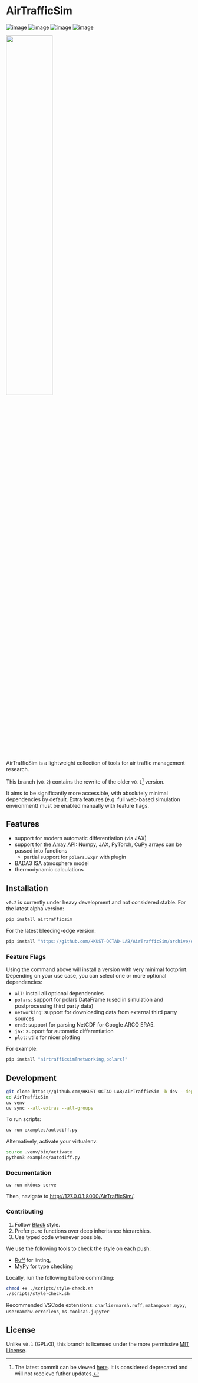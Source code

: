 # AirTrafficSim

[![image](https://img.shields.io/pypi/v/airtrafficsim.svg)](https://pypi.python.org/pypi/airtrafficsim)
[![image](https://img.shields.io/pypi/l/airtrafficsim.svg)](https://pypi.python.org/pypi/airtrafficsim)
[![image](https://img.shields.io/pypi/pyversions/airtrafficsim.svg)](https://pypi.python.org/pypi/airtrafficsim)
[![image](https://img.shields.io/pypi/status/airtrafficsim)](https://pypi.python.org/pypi/airtrafficsim)

<img src="docs/assets/img/Logo-full.png" width=50% />

AirTrafficSim is a lightweight collection of tools for air traffic management research.

This branch (`v0.2`) contains the rewrite of the older `v0.1`[^1] version.

It aims to be significantly more accessible, with absolutely minimal dependencies by default. Extra features (e.g. full web-based simulation environment) must be enabled manually with feature flags.

## Features

- support for modern automatic differentiation (via JAX)
- support for the [Array API](https://data-apis.org/array-api): Numpy, JAX, PyTorch, CuPy arrays can be passed into functions
  - partial support for `polars.Expr` with plugin
- BADA3 ISA atmosphere model
- thermodynamic calculations

## Installation

`v0.2` is currently under heavy development and not considered stable. For the latest alpha version:

```sh
pip install airtrafficsim
```

For the latest bleeding-edge version:

```sh
pip install "https://github.com/HKUST-OCTAD-LAB/AirTrafficSim/archive/dev.zip"
```

### Feature Flags

Using the command above will install a version with very minimal footprint. Depending on your use case, you can select one or more optional dependencies:

- `all`: install all optional dependencies
- `polars`: support for polars DataFrame (used in simulation and postprocessing third party data)
- `networking`: support for downloading data from external third party sources
- `era5`: support for parsing NetCDF for Google ARCO ERA5.
- `jax`: support for automatic differentiation
- `plot`: utils for nicer plotting

For example:

```sh
pip install "airtrafficsim[networking,polars]"
```

## Development

```sh
git clone https://github.com/HKUST-OCTAD-LAB/AirTrafficSim -b dev --depth=1
cd AirTrafficSim
uv venv
uv sync --all-extras --all-groups
```

To run scripts:

```sh
uv run examples/autodiff.py
```

Alternatively, activate your virtualenv:

```sh
source .venv/bin/activate
python3 examples/autodiff.py
```

### Documentation

```sh
uv run mkdocs serve
```

Then, navigate to http://127.0.0.1:8000/AirTrafficSim/.

### Contributing

1. Follow [Black](https://black.readthedocs.io/en/stable/the_black_code_style/current_style.html) style. 
2. Prefer pure functions over deep inheritance hierarchies.
3. Use typed code whenever possible.

We use the following tools to check the style on each push:

- [Ruff](https://github.com/astral-sh/ruff) for linting,
- [MyPy](https://github.com/python/mypy) for type checking 

Locally, run the following before committing:

```sh
chmod +x ./scripts/style-check.sh
./scripts/style-check.sh
```

Recommended VSCode extensions: `charliermarsh.ruff`, `matangover.mypy`, `usernamehw.errorlens`, `ms-toolsai.jupyter`

[^1]: The latest commit can be viewed [here](https://github.com/HKUST-OCTAD-LAB/AirTrafficSim/commit/7a3c3249e602ad17c4b27c7bf900e571d9f7feea). It is considered deprecated and will not receieve futher updates.

## License

Unlike `v0.1` (GPLv3), this branch is licensed under the more permissive [MIT License](./LICENSE).